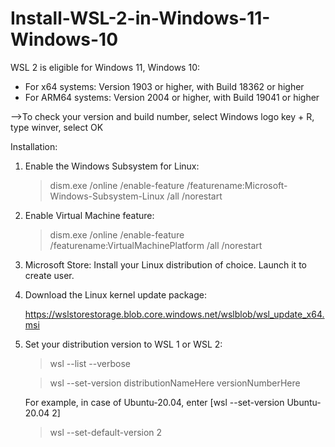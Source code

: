 # Install-WSL-2-in-Windows-11-Windows-10
WSL 2 is eligible for Windows 11, Windows 10:

* For x64 systems: Version 1903 or higher, with Build 18362 or higher
* For ARM64 systems: Version 2004 or higher, with Build 19041 or higher

-->To check your version and build number, select Windows logo key + R, type winver, select OK


Installation: 

1. Enable the Windows Subsystem for Linux:

   > dism.exe /online /enable-feature /featurename:Microsoft-Windows-Subsystem-Linux /all /norestart

2. Enable Virtual Machine feature:
   
   > dism.exe /online /enable-feature /featurename:VirtualMachinePlatform /all /norestart

4. Microsoft Store: Install your Linux distribution of choice. Launch it to create user.

3. Download the Linux kernel update package:

   https://wslstorestorage.blob.core.windows.net/wslblob/wsl_update_x64.msi

5. Set your distribution version to WSL 1 or WSL 2:
   
   > wsl --list --verbose
   
   > wsl --set-version distributionNameHere versionNumberHere
   
     For example, in case of Ubuntu-20.04, enter [wsl --set-version Ubuntu-20.04 2] 

   > wsl --set-default-version 2
   

